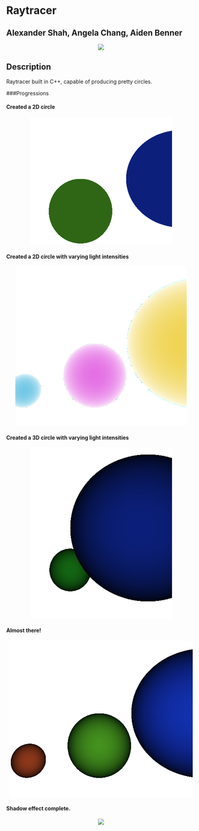 
# Raytracer
## Alexander Shah, Angela Chang, Aiden Benner

<p align="center">
  <img src="https://puu.sh/uDBaY/7c9782375e.png">
</p>

## Description
Raytracer built in C++, capable of producing pretty circles.

###Progressions

#### Created a 2D circle
<p align="center">
  <img src="images/progression0.png">
</p>

#### Created a 2D circle with varying light intensities
<p align="center">
  <img src="images/progression1.png">
</p>

#### Created a 3D circle with varying light intensities
<p align="center">
  <img src="images/progression2.png">
</p>

#### Almost there!
<p align="center">
  <img src="images/progression3.png">
</p>

#### Shadow effect complete.
<p align="center">
  <img src="https://puu.sh/uDBaY/7c9782375e.png">
</p>


